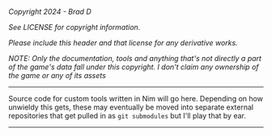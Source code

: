 *Copyright 2024 - Brad D*

*See LICENSE for copyright information.*

*Please include this header and that license for any derivative works.*

*NOTE: Only the documentation, tools and anything that's not directly a part of the game's data fall under this copyright. I don't claim any ownership of the game or any of its assets*

---

Source code for custom tools written in Nim will go here. Depending on how unwieldy this gets, these may eventually be moved into separate external repositories that get pulled in as `git submodules` but I'll play that by ear.

---
